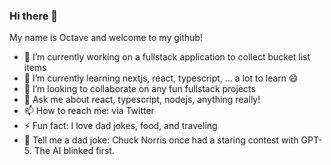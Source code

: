 ### Hi there 👋

My name is Octave and welcome to my github!

<!--
**octy40/octy40** is a ✨ _special_ ✨ repository because its `README.md` (this file) appears on your GitHub profile.

Here are some ideas to get you started:
-->

- 🔭 I’m currently working on a fullstack application to collect bucket list items
- 🌱 I’m currently learning nextjs, react, typescript, ... a lot to learn 😄
- 👯 I’m looking to collaborate on any fun fullstack projects
- 💬 Ask me about react, typescript, nodejs, anything really!
- 📫 How to reach me: via Twitter
- ⚡ Fun fact: I love dad jokes, food, and traveling
- 🤣 Tell me a dad joke: Chuck Norris once had a staring contest with GPT-5. The AI blinked first.

